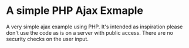# A simple PHP Ajax Exmaple

A very simple ajax example using PHP. It's intended as inspiration 
please don't use the code as is on a server with public access. There 
are no security checks on the user input.

